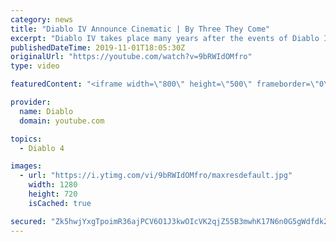 ```yaml
---
category: news
title: "Diablo IV Announce Cinematic | By Three They Come"
excerpt: "Diablo IV takes place many years after the events of Diablo III, after millions have been slaughtered by the actions of the High Heavens and Burning Hells alike."
publishedDateTime: 2019-11-01T18:05:30Z
originalUrl: "https://youtube.com/watch?v=9bRWIdOMfro"
type: video

featuredContent: "<iframe width=\"800\" height=\"500\" frameborder=\"0\" src=\"https://www.youtube.com/embed/9bRWIdOMfro\" allow=\"accelerometer; autoplay; encrypted-media; gyroscope; picture-in-picture\" allowfullscreen></iframe>"

provider:
  name: Diablo
  domain: youtube.com

topics:
  - Diablo 4

images:
  - url: "https://i.ytimg.com/vi/9bRWIdOMfro/maxresdefault.jpg"
    width: 1280
    height: 720
    isCached: true

secured: "Zk5hwjYxgTpoimR36ajPCV6O1J3kwOIcVK2qjZ55B3mwhK17N6n0G5gWdfdk2lNKJhIEpD9tsTJ0FYj3ZTWTkC18nd3ok0THW0cUFN5D2dUtV4XBZtbu1n5mXnU0JF8YFWlO2QlMiClbiPW/UV5wqGGLU7ho1tUJdpO341Kmh/hq18uTZq+mE1nI8mDx8MOvOfpTf6iRXXR/vgO4yTdYpcVhUUFY1BLgLaQb7sszKzlR4aD+VIqR8VOYchYNq2FaNSUbH9MtNi5rjVb3tHW5LH5Hi34noubm+MeFWvYHfg34wvW9m4PPZcDNOIGOmkIvdwU/PGGy9vHhZLFsa9YcMDLIPenpVVf7H9nz6IgKf1gS+YcGpbcQsg/b3bht/yFrT5JD+OAQjPTsqkbBKRr8kold8eKLh2UDS4HrLT+kPk08lZPc4lRrDEuACtkQyXYn;2p+O9nAkGSrMvUsh9R65Sw=="
---
```


